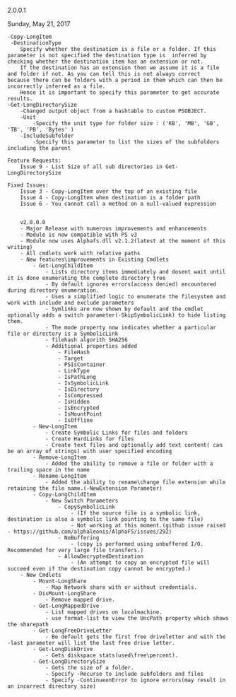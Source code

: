 2.0.0.1

Sunday, May 21, 2017

    -Copy-LongItem
     -DestinationType
        Specify whether the destination is a file or a folder. If this parameter is not specified the destination type is  inferred by           checking whether the destination item has an extension or not.
        If the destination has an extension then we assume it is a file and folder if not. As you can tell this is not always correct            because there can be folders with a period in them which can then be incorrectly inferred as a file.
        Hence it is important to specify this parameter to get accurate results.
    -Get-LongDirectorySize
        -Changed output object from a hashtable to custom PSOBJECT.
        -Unit
            -Specify the unit type for folder size : ('KB', 'MB', 'GB', 'TB', 'PB', 'Bytes' )
        -IncludeSubfolder
            -Specify this parameter to list the sizes of the subfolders including the parent

    Feature Requests:
        Issue 9 - List Size of all sub directories in Get-LongDirectorySize

    Fixed Issues:
        Issue 3 - Copy-LongItem over the top of an existing file
        Issue 4 - Copy-LongItem when destination is a folder path
        Issue 6 - You cannot call a method on a null-valued expression


        v2.0.0.0
        - Major Release with numerous improvements and enhancements
        - Module is now compatible with PS v3
        - Module now uses Alphafs.dll v2.1.2(latest at the moment of this writing)
        - All cmdlets work with relative paths
        - New features\improvements in Existing Cmdlets
            - Get-LongChildItem
                - Lists directory items immediately and dosent wait until it is done enumerating the complete directory tree
                - By default ignores errors(access denied) encountered during directory enumeration.
                - Uses a simplified logic to enumerate the filesystem and work with include and exclude parameters                
                - Symlinks are now shown by default and the cmdlet optionally adds a switch parameter(-SkipSymbolicLink) to hide listing them.
                - The mode property now indicates whether a particular file or directory is a SymbolicLink
                - filehash algorith SHA256
                - Additional properties added
                    - FileHash
                    - Target
                    - PSIsContainer
                    - LinkType                      
                    - IsPathLong        
                    - IsSymbolicLink    
                    - IsDirectory       
                    - IsCompressed      
                    - IsHidden          
                    - IsEncrypted       
                    - IsMountPoint      
                    - IsOffline      
            - New-LongItem
                - Create Symbolic Links for files and folders
                - Create HardLinks for files 
                - Create text files and optionally add text content( can be an array of strings) with user specified encoding                   
            - Remove-LongItem
                - Added the ability to remove a file or folder with a trailing space in the name    
            - Rename-LongItem
                - Added the ability to rename\change file extension while retaining the file name.(-NewExtension Parameter)                               
            - Copy-LongChildItem
                - New Switch Parameters
                    - CopySymbolicLink 
                        - (If the source file is a symbolic link, destination is also a symbolic link pointing to the same file)
                        - Not working at this moment.(github issue raised - https://github.com/alphaleonis/AlphaFS/issues/292)
                    - NoBuffering  
                        - (copy is performed using unbuffered I/O. Recommended for very large file transfers.)   
                    - AllowDecryptedDestination
                        - (An attempt to copy an encrypted file will succeed even if the destination copy cannot be encrypted.)                                    
        - New Cmdlets    
            - Mount-LongShare
                - Map Network share with or without credentials.  
            - DisMount-LongShare
                - Remove mapped drive.                                 
            - Get-LongMappedDrive
                - List mapped drives on localmachine. 
                - use format-list to view the UncPath property which shows the sharepath 
            - Get-LongFreeDriveLetter
                - Be default gets the first free driveletter and with the -last parameter will list the last free drive letter.  
            - Get-LongDiskDrive
                - Gets diskspace stats(used\free\percent).  
            - Get-LongDirectorySize
                - Gets the size of a folder.    
                - Specify -Recurse to include subfolders and files  
                - Specify -ContinueonError to ignore errors(may result in an incorrect directory size)   
